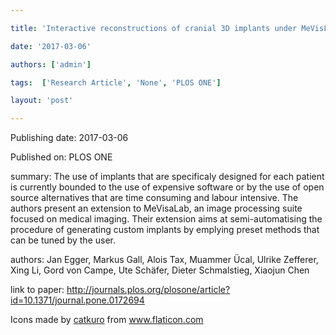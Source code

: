 ---
title: 'Interactive reconstructions of cranial 3D implants under MeVisLab as an alternative to commercial planning software'
date: '2017-03-06'
authors: ['admin']
tags:  ['Research Article', 'None', 'PLOS ONE']
layout: 'post'
---
Publishing date: 2017-03-06

Published on: PLOS ONE

summary: The use of implants that are specificaly designed for each patient is currently bounded to the use of expensive software or by the use of open source alternatives that are time consuming and labour intensive. The authors present an extension to MeVisaLab, an image processing suite focused on medical imaging. Their extension aims at semi-automatising the procedure of generating custom implants by emplying preset methods that can be tuned by the user.

authors: Jan Egger, Markus Gall, Alois Tax, Muammer Ücal, Ulrike Zefferer, Xing Li, Gord von Campe, Ute Schäfer, Dieter Schmalstieg, Xiaojun Chen

link to paper: http://journals.plos.org/plosone/article?id=10.1371/journal.pone.0172694

Icons made by <a href="https://www.flaticon.com/free-icon/bookshelves_3576884" title="catkuro">catkuro</a> from <a href="https://www.flaticon.com/" title="Flaticon"> www.flaticon.com</a>